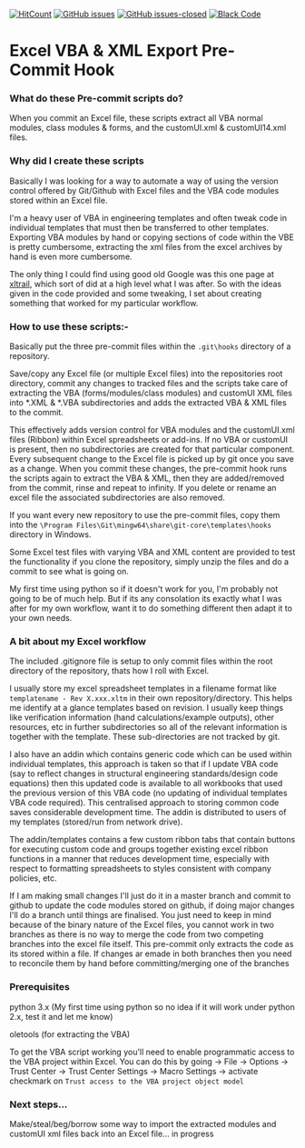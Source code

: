 [![HitCount](http://hits.dwyl.io/Agent6-6-6/Excel-VBA-XML-Export-Pre-Commit-Hook.svg)](http://hits.dwyl.io/Agent6-6-6/Excel-VBA-XML-Export-Pre-Commit-Hook)
[![GitHub issues](https://img.shields.io/github/issues-raw/Agent6-6-6/Excel-VBA-XML-Export-Pre-Commit-Hook.svg?color=RED&style=flat-square)](https://GitHub.com/Agent6-6-6/Excel-VBA-XML-Export-Pre-Commit-Hook/issues)
[![GitHub issues-closed](https://img.shields.io/github/issues-closed-raw/Agent6-6-6/Excel-VBA-XML-Export-Pre-Commit-Hook.svg?color=brightgreen&style=flat-square)](https://GitHub.com/Agent6-6-6/Excel-VBA-XML-Export-Pre-Commit-Hook/issues?q=is%3Aissue+is%3Aclosed)
[![Black Code](https://img.shields.io/badge/code%20style-black-000000.svg?style=flat-square)](https://github.com/ambv/Black)


# Excel VBA & XML Export Pre-Commit Hook

### What do these Pre-commit scripts do?
When you commit an Excel file, these scripts extract all VBA normal modules, class modules & forms, and the customUI.xml & customUI14.xml files. 

### Why did I create these scripts
Basically I was looking for a way to automate a way of using the version control offered by Git/Github with Excel files and the VBA code modules stored within an Excel file. 

I'm a heavy user of VBA in engineering templates and often tweak code in individual templates that must then be transferred to other templates. Exporting VBA modules by hand or copying sections of code within the VBE is pretty cumbersome, extracting the xml files from the excel archives by hand is even more cumbersome.

The only thing I could find using good old Google was this one page at [xltrail](https://www.xltrail.com/blog/auto-export-vba-commit-hook), which sort of did at a high level what I was after. So with the ideas given in the code provided and some tweaking, I set about creating something that worked for my particular workflow. 

### How to use these scripts:-
Basically put the three pre-commit files within the `.git\hooks` directory of a repository.

Save/copy any Excel file (or multiple Excel files) into the repositories root directory, commit any changes to tracked files and the scripts take care of extracting the VBA (forms/modules/class modules) and customUI XML files into *.XML & *.VBA subdirectories and adds the extracted VBA & XML files to the commit. 

This effectively adds version control for VBA modules and the customUI.xml files (Ribbon) within Excel spreadsheets or add-ins. If no VBA or customUI is present, then no subdirectories are created for that particular component. Every subsequent change to the Excel file is picked up by git once you save as a change. When you commit these changes, the pre-commit hook runs the scripts again to extract the VBA & XML, then they are added/removed from the commit, rinse and repeat to infinity. If you delete or rename an excel file the associated subdirectories are also removed. 

If you want every new repository to use the pre-commit files, copy them into the `\Program Files\Git\mingw64\share\git-core\templates\hooks` directory in Windows.

Some Excel test files with varying VBA and XML content are provided to test the functionality if you clone the repository, simply unzip the files and do a commit to see what is going on.

My first time using python so if it doesn't work for you, I'm probably not going to be of much help. But if its any consolation its exactly what I was after for my own workflow, want it to do something different then adapt it to your own needs.

### A bit about my Excel workflow
The included .gitignore file is setup to only commit files within the root directory of the repository, thats how I roll with Excel.

I usually store my excel spreadsheet templates in a filename format like `templatename - Rev X.xxx.xltm` in their own repository/directory. This helps me identify at a glance templates based on revision. I usually keep things like verification information (hand calculations/example outputs), other resources, etc in further subdirectories so all of the relevant information is together with the template. These sub-directories are not tracked by git.

I also have an addin which contains generic code which can be used within individual templates, this approach is taken so that if I update VBA code (say to reflect changes in structural engineering standards/design code equations) then this updated code is available to all workbooks that used the previous version of this VBA code (no updating of individual templates VBA code required). This centralised approach to storing common code saves considerable development time. The addin is distributed to users of my templates (stored/run from network drive).

The addin/templates contains a few custom ribbon tabs that contain buttons for executing custom code and groups together existing excel ribbon functions in a manner that reduces development time, especially with respect to formatting spreadsheets to styles consistent with company policies, etc.

If I am making small changes I'll just do it in a master branch and commit to github to update the code modules stored on github, if doing major changes I'll do a branch until things are finalised. You just need to keep in mind because of the binary nature of the Excel files, you cannot work in two branches as there is no way to merge the code from two competing branches into the excel file itself. This pre-commit only extracts the code as its stored within a file. If changes ar emade in both branches then you need to reconcile them by hand before committing/merging one of the branches 

### Prerequisites
python 3.x (My first time using python so no idea if it will work under python 2.x, test it and let me know)

oletools (for extracting the VBA)

To get the VBA script working you'll need to enable programmatic access to the VBA project within Excel. You can do this by going -> File -> Options -> Trust Center -> Trust Center Settings -> Macro Settings -> activate checkmark on `Trust access to the VBA project object model`

### Next steps...
Make/steal/beg/borrow some way to import the extracted modules and customUI xml files back into an Excel file... in progress
